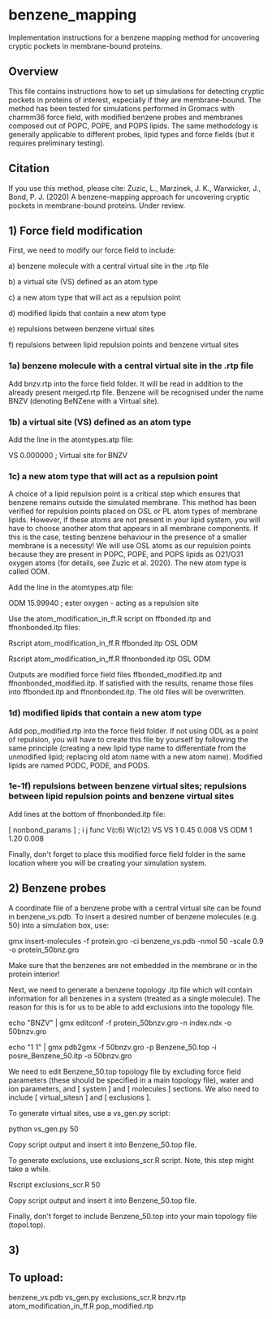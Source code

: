 # benzene_mapping
Implementation instructions for a benzene mapping method for uncovering cryptic pockets in membrane-bound proteins.

## Overview
This file contains instructions how to set up simulations for detecting cryptic pockets in proteins of interest, especially if they are membrane-bound. The method has been tested for simulations performed in Gromacs with charmm36 force field, with modified benzene probes and membranes composed out of POPC, POPE, and POPS lipids. The same methodology is generally applicable to different probes, lipid types and force fields (but it requires preliminary testing). 

## Citation
If you use this method, please cite: 
Zuzic, L., Marzinek, J. K., Warwicker, J., Bond, P. J. (2020)
A benzene-mapping approach for uncovering cryptic pockets in membrane-bound proteins. Under review.

## 1) Force field modification
First, we need to modify our force field to include: 

a) benzene molecule with a central virtual site in the .rtp file

b) a virtual site (VS) defined as an atom type

c) a new atom type that will act as a repulsion point

d) modified lipids that contain a new atom type

e) repulsions between benzene virtual sites

f) repulsions between lipid repulsion points and benzene virtual sites

### 1a) benzene molecule with a central virtual site in the .rtp file

Add bnzv.rtp into the force field folder. It will be read in addition to the already present merged.rtp file. Benzene will be recognised under the name BNZV (denoting BeNZene with a Virtual site).

### 1b) a virtual site (VS) defined as an atom type
Add the line in the atomtypes.atp file:

VS          0.000000      ; Virtual site for BNZV

### 1c) a new atom type that will act as a repulsion point

A choice of a lipid repulsion point is a critical step which ensures that benzene remains outside the simulated membrane. This method has been verified for repulsion points placed on OSL or PL atom types of membrane lipids. However, if these atoms are not present in your lipid system, you will have to choose another atom that appears in all membrane components. If this is the case, testing benzene behaviour in the presence of a smaller membrane is a necessity! We will use OSL atoms as our repulsion points because they are present in POPC, POPE, and POPS lipids as O21/O31 oxygen atoms (for details, see Zuzic et al. 2020). The new atom type is called ODM.

Add the line in the atomtypes.atp file:

ODM     15.99940 ; ester oxygen - acting as a repulsion site

Use the atom_modification_in_ff.R script on ffbonded.itp and ffnonbonded.itp files:

Rscript atom_modification_in_ff.R ffbonded.itp OSL ODM

Rscript atom_modification_in_ff.R ffnonbonded.itp OSL ODM

Outputs are modified force field files ffbonded_modified.itp and ffnonbonded_modified.itp. If satisfied with the results, rename those files into ffbonded.itp and ffnonbonded.itp. The old files will be overwritten.

### 1d) modified lipids that contain a new atom type

Add pop_modified.rtp into the force field folder. If not using ODL as a point of repulsion, you will have to create this file by yourself by following the same principle (creating a new lipid type name to differentiate from the unmodified lipid; replacing old atom name with a new atom name). Modified lipids are named PODC, PODE, and PODS.

### 1e-1f) repulsions between benzene virtual sites; repulsions between lipid repulsion points and benzene virtual sites

Add lines at the bottom of ffnonbonded.itp file:

[ nonbond_params ]
; i     j       func    V(c6)   W(c12)
VS      VS      1       0.45    0.008
VS      ODM     1       1.20    0.008

Finally, don't forget to place this modified force field folder in the same location where you will be creating your simulation system.

## 2) Benzene probes
A coordinate file of a benzene probe with a central virtual site can be found in benzene_vs.pdb. To insert a desired number of benzene molecules (e.g. 50) into a simulation box, use:

gmx insert-molecules -f protein.gro -ci benzene_vs.pdb -nmol 50 -scale 0.9 -o protein_50bnz.gro

Make sure that the benzenes are not embedded in the membrane or in the protein interior!

Next, we need to generate a benzene topology .itp file which will contain information for all benzenes in a system (treated as a single molecule). The reason for this is for us to be able to add exclusions into the topology file.

echo "BNZV" | gmx editconf -f protein_50bnzv.gro -n index.ndx -o 50bnzv.gro 

echo "1 1" | gmx pdb2gmx -f 50bnzv.gro -p Benzene_50.top -i posre_Benzene_50.itp -o 50bnzv.gro

We need to edit Benzene_50.top topology file by excluding force field parameters (these should be specified in a main topology file), water and ion parameters, and [ system ] and [ molecules ] sections. We also need to include [ virtual_sitesn ] and [ exclusions ]. 

To generate virtual sites, use a vs_gen.py script:

python vs_gen.py 50

Copy script output and insert it into Benzene_50.top file.

To generate exclusions, use exclusions_scr.R script. Note, this step might take a while.

Rscript exclusions_scr.R 50

Copy script output and insert it into Benzene_50.top file.

Finally, don't forget to include Benzene_50.top into your main topology file (topol.top).



## 3) 

## To upload:
benzene_vs.pdb
vs_gen.py
exclusions_scr.R 
bnzv.rtp
atom_modification_in_ff.R
pop_modified.rtp
